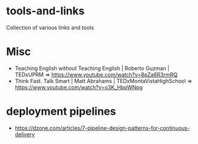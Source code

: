 # tools-and-links
Collection of various links and tools


# Misc
* Teaching English without Teaching English | Roberto Guzman | TEDxUPRM => https://www.youtube.com/watch?v=8pZa6R3rmRQ
* Think Fast. Talk Smart | Matt Abrahams | TEDxMontaVistaHighSchool => https://www.youtube.com/watch?v=o3K_HbpWNpg
  
# deployment pipelines
* https://dzone.com/articles/7-pipeline-design-patterns-for-continuous-delivery
